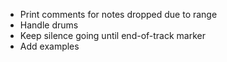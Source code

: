 * Print comments for notes dropped due to range
* Handle drums
* Keep silence going until end-of-track marker
* Add examples
